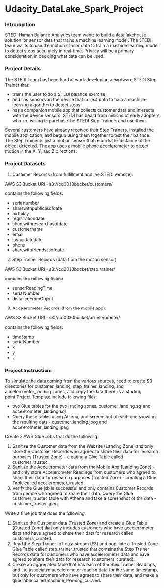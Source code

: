 # Udacity_DataLake_Spark_Project

### Introduction

STEDI Human Balance Analytics team wants to build a data lakehouse solution for sensor data that trains a machine learning model. The STEDI team wants to use the motion sensor data to train a machine learning model to detect steps accurately in real-time. Privacy will be a primary consideration in deciding what data can be used.

### Project Details
The STEDI Team has been hard at work developing a hardware STEDI Step Trainer that:

* trains the user to do a STEDI balance exercise;
* and has sensors on the device that collect data to train a machine-learning algorithm to detect steps;
* has a companion mobile app that collects customer data and interacts with the device sensors.
STEDI has heard from millions of early adopters who are willing to purchase the STEDI Step Trainers and use them.

Several customers have already received their Step Trainers, installed the mobile application, and begun using them together to test their balance. The Step Trainer is just a motion sensor that records the distance of the object detected. The app uses a mobile phone accelerometer to detect motion in the X, Y, and Z directions.

### Project Datasets
1. Customer Records (from fulfillment and the STEDI website):

AWS S3 Bucket URI - s3://cd0030bucket/customers/

contains the following fields:

 * serialnumber
 * sharewithpublicasofdate
 * birthday
 * registrationdate
 * sharewithresearchasofdate
 * customername
 * email
 * lastupdatedate
 * phone
 * sharewithfriendsasofdate
 
2. Step Trainer Records (data from the motion sensor):

AWS S3 Bucket URI - s3://cd0030bucket/step_trainer/

contains the following fields:

 * sensorReadingTime
 * serialNumber
 * distanceFromObject
3. Accelerometer Records (from the mobile app):

AWS S3 Bucket URI - s3://cd0030bucket/accelerometer/

contains the following fields:

 * timeStamp
 * serialNumber
 * x
 * y
 * z
 
 ### Project Instruction:
 
 To simulate the data coming from the various sources, need to create S3 directories for customer_landing, step_trainer_landing, and accelerometer_landing zones, and copy the data there as a starting point.Project Template include following files:
 * two Glue tables for the two landing zones. customer_landing.sql and accelerometer_landing.sql
 * Query these tables using Athena, and screenshot of each one showing the resulting data - customer_landing.jpeg and accelerometer_landing.jpeg
 
 Create 2 AWS Glue Jobs that do the following:
 1. Sanitize the Customer data from the Website (Landing Zone) and only store the Customer Records who agreed to share their data for research purposes (Trusted Zone) - creating a Glue Table called customer_trusted.
 2. Sanitize the Accelerometer data from the Mobile App (Landing Zone) - and only store Accelerometer Readings from customers who agreed to share their data for research purposes (Trusted Zone) - creating a Glue Table called accelerometer_trusted.
 3. Verify the Glue job is successful and only contains Customer Records from people who agreed to share their data. Query the Glue customer_trusted table with Athena and take a screenshot of the data - customer_trusted.jpeg
 
 Write a Glue job that does the following:
 1. Sanitize the Customer data (Trusted Zone) and create a Glue Table (Curated Zone) that only includes customers who have accelerometer data and have agreed to share their data for research called customers_curated.
 2. Read the Step Trainer IoT data stream (S3) and populate a Trusted Zone Glue Table called step_trainer_trusted that contains the Step Trainer Records data for customers who have accelerometer data and have agreed to share their data for research (customers_curated).
 3. Create an aggregated table that has each of the Step Trainer Readings, and the associated accelerometer reading data for the same timestamp, but only for customers who have agreed to share their data, and make a glue table called machine_learning_curated.

